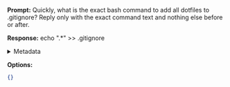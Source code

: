 **Prompt:**
Quickly, what is the exact bash command to add all dotfiles to .gitignore?
Reply only with the exact command text and nothing else before or after.

**Response:**
echo ".*" >> .gitignore

<details><summary>Metadata</summary>

- Duration: 1707 ms
- Datetime: 2023-07-27T10:00:48.976216
- Model: gpt-4-0613

</details>

**Options:**
```json
{}
```

